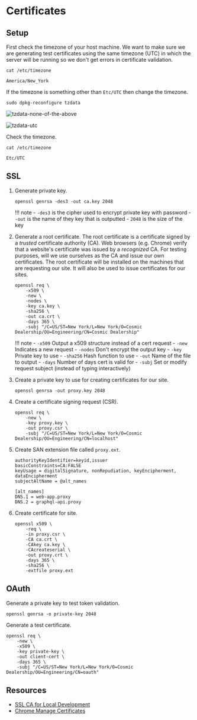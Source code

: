 # Certificates

## Setup
First check the timezone of your host machine. We want to make sure we
are generating test certificates using the same timezone (UTC) in which the
server will be running so we don't get errors in certificate validation.
```shell
cat /etc/timezone
```
```
America/New_York
```

If the timezone is something other than `Etc/UTC` then change the timezone.
```shell
sudo dpkg-reconfigure tzdata
```

![tzdata-none-of-the-above](./images/tzdata-none-of-the-above.png)

![tzdata-utc](./images/tzdata-utc.png)

Check the timezone.
```shell
cat /etc/timezone
```
```
Etc/UTC
```

## SSL

1. Generate private key.

    ```
    openssl genrsa -des3 -out ca.key 2048
    ```

    !!! note
        - `-des3` is the cipher used to encrypt private key with password
        - `-out` is the name of they key that is outputted
        - `2048` is the size of the key

2. Generate a root certificate. The root certificate is a certificate signed
by a _trusted_ certificate authority (CA). Web browsers (e.g. Chrome) verify that
a website's certificate was issued by a _recognized_ CA. For testing purposes, will
we use ourselves as the CA and issue our own certificates. The root certificate will
be installed on the machines that are requesting our site. It will also be used to issue
certificates for our sites.

    ```
    openssl req \
        -x509 \
        -new \
        -nodes \
        -key ca.key \
        -sha256 \
        -out ca.crt \
        -days 365 \
        -subj "/C=US/ST=New York/L=New York/O=Cosmic Dealership/OU=Engineering/CN=Cosmic Dealership"
    ```

    !!! note
        - `-x509` Output a x509 structure instead of a cert request
        - `-new` Indicates a new request
        - `-nodes` Don't encrypt the output key
        - `-key` Private key to use
        - `-sha256` Hash function to use
        - `-out` Name of the file to output
        - `-days` Number of days cert is valid for
        - `-subj` Set or modify request subject (instead of typing interactively)

3. Create a private key to use for creating certificates for our site.
    ```
    openssl genrsa -out proxy.key 2048
    ```

4. Create a certificate signing request (CSR).
    ```
    openssl req \
        -new \
        -key proxy.key \
        -out proxy.csr \
        -subj "/C=US/ST=New York/L=New York/O=Cosmic Dealership/OU=Engineering/CN=localhost"
    ```

5. Create SAN extension file called `proxy.ext`.
    ```
    authorityKeyIdentifier=keyid,issuer
    basicConstraints=CA:FALSE
    keyUsage = digitalSignature, nonRepudiation, keyEncipherment, dataEncipherment
    subjectAltName = @alt_names

    [alt_names]
    DNS.1 = web-app.proxy
    DNS.2 = graphql-api.proxy
    ```

6. Create certificate for site.
    ```
    openssl x509 \
        -req \
        -in proxy.csr \
        -CA ca.crt \
        -CAkey ca.key \
        -CAcreateserial \
        -out proxy.crt \
        -days 365 \
        -sha256 \
        -extfile proxy.ext
    ```

## OAuth

Generate a private key to test token validation.
```
openssl genrsa -o private-key 2048
```

Generate a test certificate.
```
openssl req \
    -new \
    -x509 \
    -key private-key \
    -out client-cert \
    -days 365 \
    -subj "/C=US/ST=New York/L=New York/O=Cosmic Dealership/OU=Engineering/CN=oauth"
```

## Resources
- [SSL CA for Local Development](https://deliciousbrains.com/ssl-certificate-authority-for-local-https-development/)
- [Chrome Manage Certificates](https://chromium.googlesource.com/chromium/src.git/+/master/docs/linux/cert_management.md)
